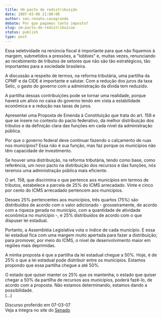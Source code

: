 ```yaml
---
title: Um pacto de redistribuição
date: 2007-03-06 21:00:00
author: sen.renato.casagrande
debate: Por que pagamos tanto imposto?
slug: um-pacto-de-redistribuicao
status: publish 
type: post
---
```


  
Essa seletividade na renúncia fiscal é importante para que não fiquemos à margem, submetidos a pressões, a "lobbies" e, muitas vezes, renunciando ao recebimento de tributos de setores que não são tão estratégicos, tão importantes para a sociedade brasileira.  
  
A discussão a respeito de termos, na reforma tributária, uma partilha da CPMF e da CIDE é importante e salutar. Com a redução dos juros da taxa Selic, o gasto do governo com a administração da dívida tem reduzido.  
  
A partilha dessas contribuições pode se tornar uma realidade, porque haverá um alívio no caixa do governo tendo em vista a estabilidade econômica e a redução nas taxas de juros.  
  
Apresentei uma Proposta de Emenda à Constituição que trata do art. 158 e que se insere no contexto do pacto federativo, da melhor distribuição dos tributos e da definição clara das funções em cada nível da administração pública.  
  
Por que o governo federal deve continuar fazendo o calçamento de ruas nos municípios? Essa não é sua função, mas faz porque os municípios não têm capacidade de investimento.  
  
Se houver uma distribuição, na reforma tributária, tendo como base, como referência, um novo pacto na distribuição dos recursos e das funções, nós teremos uma administração pública mais eficiente.  
  
O art. 158, que discrimina o que pertence aos municípios em termos de tributos, estabelece a parcela de 25% do ICMS arrecadado. Vinte e cinco por cento do ICMS arrecadado pertencem aos municípios.  
  
Desses 25% pertencentes aos municípios, três quartos (75%) são distribuídos de acordo com o valor adicionado - grosseiramente, de acordo com a riqueza gerada no município, com a quantidade de atividade econômica no município -, e 25% distribuídos de acordo com o que dispuser lei estadual.  
  
Portanto, a Assembléia Legislativa vota o índice de cada município. E essa lei estadual fica com uma margem muito apertada para fazer a distribuição; para promover, por meio do ICMS, o nível de desenvolvimento maior em regiões mais deprimidas.  
  
A minha proposta é que a partilha da lei estadual chegue a 50%. Hoje, é de 25% o que a lei estadual pode distribuir entre os municípios. Estamos propondo que essa partilha chegue a até 50%.  
  
O estado que quiser manter os 25% que os mantenha; o estado que quiser chegar a 50% da partilha de recursos aos municípios, poderá fazê-lo, de acordo com a proposta. Não estamos determinando, estamos dando a possibilidade.  
(...)  
  
Discurso proferido em 07-03-07  
Veja a íntegra no site do [Senado](http://www.senado.gov.br/sf/atividade/plenario/sessao/disc/listaDisc.asp?s=021.1.53.O)

